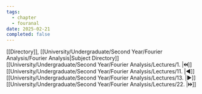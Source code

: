 ```yaml
---
tags:
  - chapter
  - fouranal
date: 2025-02-21
completed: false
---
```

[[Directory]], [[University/Undergraduate/Second Year/Fourier Analysis/Fourier Analysis|Subject Directory]]
[[University/Undergraduate/Second Year/Fourier Analysis/Lectures/1. |🞀🞀]] [[University/Undergraduate/Second Year/Fourier Analysis/Lectures/11. |◀]] [[University/Undergraduate/Second Year/Fourier Analysis/Lectures/13. |▶]] [[University/Undergraduate/Second Year/Fourier Analysis/Lectures/22. |🞂🞂]]
# 
## 
### 